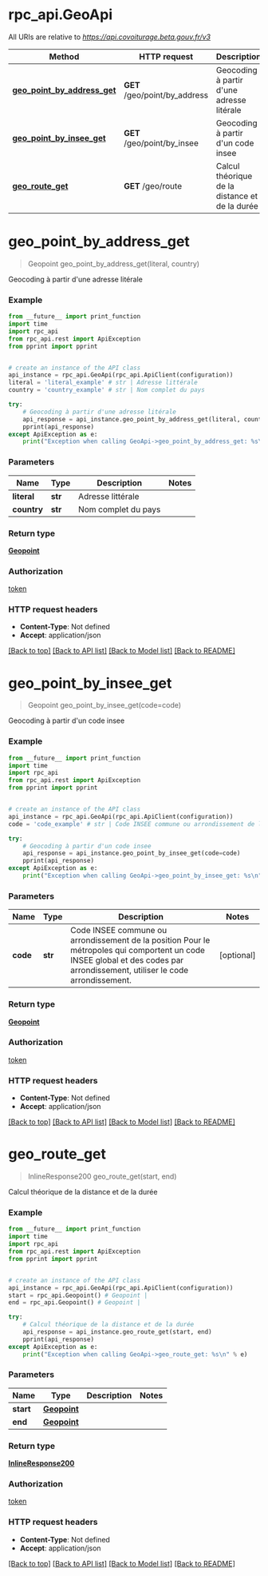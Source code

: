 # rpc_api.GeoApi

All URIs are relative to *https://api.covoiturage.beta.gouv.fr/v3*

Method | HTTP request | Description
------------- | ------------- | -------------
[**geo_point_by_address_get**](GeoApi.md#geo_point_by_address_get) | **GET** /geo/point/by_address | Geocoding à partir d&#x27;une adresse litérale
[**geo_point_by_insee_get**](GeoApi.md#geo_point_by_insee_get) | **GET** /geo/point/by_insee | Geocoding à partir d&#x27;un code insee
[**geo_route_get**](GeoApi.md#geo_route_get) | **GET** /geo/route | Calcul théorique de la distance et de la durée

# **geo_point_by_address_get**
> Geopoint geo_point_by_address_get(literal, country)

Geocoding à partir d'une adresse litérale

### Example
```python
from __future__ import print_function
import time
import rpc_api
from rpc_api.rest import ApiException
from pprint import pprint


# create an instance of the API class
api_instance = rpc_api.GeoApi(rpc_api.ApiClient(configuration))
literal = 'literal_example' # str | Adresse littérale
country = 'country_example' # str | Nom complet du pays

try:
    # Geocoding à partir d'une adresse litérale
    api_response = api_instance.geo_point_by_address_get(literal, country)
    pprint(api_response)
except ApiException as e:
    print("Exception when calling GeoApi->geo_point_by_address_get: %s\n" % e)
```

### Parameters

Name | Type | Description  | Notes
------------- | ------------- | ------------- | -------------
 **literal** | **str**| Adresse littérale | 
 **country** | **str**| Nom complet du pays | 

### Return type

[**Geopoint**](Geopoint.md)

### Authorization

[token](../README.md#token)

### HTTP request headers

 - **Content-Type**: Not defined
 - **Accept**: application/json

[[Back to top]](#) [[Back to API list]](../README.md#documentation-for-api-endpoints) [[Back to Model list]](../README.md#documentation-for-models) [[Back to README]](../README.md)

# **geo_point_by_insee_get**
> Geopoint geo_point_by_insee_get(code=code)

Geocoding à partir d'un code insee

### Example
```python
from __future__ import print_function
import time
import rpc_api
from rpc_api.rest import ApiException
from pprint import pprint


# create an instance of the API class
api_instance = rpc_api.GeoApi(rpc_api.ApiClient(configuration))
code = 'code_example' # str | Code INSEE commune ou arrondissement de la position Pour le métropoles qui comportent un code INSEE global et des codes par arrondissement, utiliser le code arrondissement.  (optional)

try:
    # Geocoding à partir d'un code insee
    api_response = api_instance.geo_point_by_insee_get(code=code)
    pprint(api_response)
except ApiException as e:
    print("Exception when calling GeoApi->geo_point_by_insee_get: %s\n" % e)
```

### Parameters

Name | Type | Description  | Notes
------------- | ------------- | ------------- | -------------
 **code** | **str**| Code INSEE commune ou arrondissement de la position Pour le métropoles qui comportent un code INSEE global et des codes par arrondissement, utiliser le code arrondissement.  | [optional] 

### Return type

[**Geopoint**](Geopoint.md)

### Authorization

[token](../README.md#token)

### HTTP request headers

 - **Content-Type**: Not defined
 - **Accept**: application/json

[[Back to top]](#) [[Back to API list]](../README.md#documentation-for-api-endpoints) [[Back to Model list]](../README.md#documentation-for-models) [[Back to README]](../README.md)

# **geo_route_get**
> InlineResponse200 geo_route_get(start, end)

Calcul théorique de la distance et de la durée

### Example
```python
from __future__ import print_function
import time
import rpc_api
from rpc_api.rest import ApiException
from pprint import pprint


# create an instance of the API class
api_instance = rpc_api.GeoApi(rpc_api.ApiClient(configuration))
start = rpc_api.Geopoint() # Geopoint | 
end = rpc_api.Geopoint() # Geopoint | 

try:
    # Calcul théorique de la distance et de la durée
    api_response = api_instance.geo_route_get(start, end)
    pprint(api_response)
except ApiException as e:
    print("Exception when calling GeoApi->geo_route_get: %s\n" % e)
```

### Parameters

Name | Type | Description  | Notes
------------- | ------------- | ------------- | -------------
 **start** | [**Geopoint**](.md)|  | 
 **end** | [**Geopoint**](.md)|  | 

### Return type

[**InlineResponse200**](InlineResponse200.md)

### Authorization

[token](../README.md#token)

### HTTP request headers

 - **Content-Type**: Not defined
 - **Accept**: application/json

[[Back to top]](#) [[Back to API list]](../README.md#documentation-for-api-endpoints) [[Back to Model list]](../README.md#documentation-for-models) [[Back to README]](../README.md)

